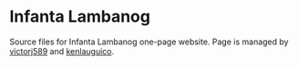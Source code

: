 Infanta Lambanog
================
Source files for Infanta Lambanog one-page website. Page is managed by [victorj589](https://github.com/victorj589) and [kenlauguico](https://github.com/kenlauguico).
